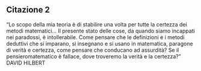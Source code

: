 ## Citazione 2

“Lo scopo della mia teoria è di stabilire una volta per tutte la certezza dei metodi matematici... Il presente stato delle cose, da quando siamo incappati nei paradossi, è intollerabile. Come pensare che le definizioni e i metodi deduttivi che si imparano, si insegnano e si usano in matematica, paragone di verità e certezza, come pensare che conducano ad assurdità? Se il pensieromatematico è fallace, dove troveremo la verità e la certezza?”
DAVID HILBERT